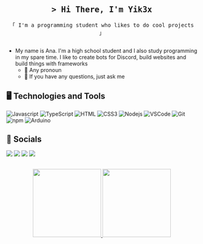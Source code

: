 <h2 align="center">
        <samp>&gt; Hi There, I'm Yik3x
        </samp>
</h2>

<p align="center"> 
  <samp>
    「 I'm a programming student who likes to do cool projects 」
    <br>
    <br>
  </samp>
</p>

- My name is Ana. I'm a high school student and I also study programming in my spare time. I like to create bots for Discord, build websites and build things with frameworks
    - 🔮 Any pronoun
    - 💬 If you have any questions, just ask me

## 🖥️ Technologies and Tools

![Javascript](https://img.shields.io/badge/Javascript-F0DB4F?style=for-the-badge&labelColor=black&logo=javascript&logoColor=F0DB4F)
![TypeScript](https://img.shields.io/static/v1?style=for-the-badge&message=TypeScript&color=3178C6&logo=TypeScript&logoColor=FFFFFF&label=)
![HTML](https://img.shields.io/badge/HTML5-E34F26?style=for-the-badge&logo=html5&logoColor=white)
![CSS3](https://img.shields.io/badge/CSS3-1572B6?style=for-the-badge&logo=css3&logoColor=white)
![Nodejs](https://img.shields.io/badge/Nodejs-3C873A?style=for-the-badge&labelColor=black&logo=node.js&logoColor=3C873A)
![VSCode](https://img.shields.io/badge/Visual_Studio-0078d7?style=for-the-badge&logo=visual%20studio&logoColor=white)
![Git](https://img.shields.io/badge/Git-F05032?style=for-the-badge&logo=git&logoColor=white)
![npm](https://img.shields.io/static/v1?style=for-the-badge&message=npm&color=CB3837&logo=npm&logoColor=FFFFFF&label=)
![Arduino](https://img.shields.io/static/v1?style=for-the-badge&message=Arduino&color=00878F&logo=Arduino&logoColor=FFFFFF&label=)

## 💬 Socials
<div> 
  <a href="https://www.twitch.tv/yik3xx" target="_blank"><img src="https://img.shields.io/static/v1?style=for-the-badge&message=Twitch&color=9146FF&logo=Twitch&logoColor=FFFFFF&label=" target="_blank"></a>
 	<a href="https://steamcommunity.com/profiles/76561199154553728/" target="_blank"><img src="https://img.shields.io/static/v1?style=for-the-badge&message=Steam&color=000000&logo=Steam&logoColor=FFFFFF&label="></a>
  <a href="https://open.spotify.com/user/n7mczpf5dahgjl9xhf3axo28t?si=e7b6800490fc40a6" target="_blank"><img src="https://img.shields.io/static/v1?style=for-the-badge&message=Spotify&color=1DB954&logo=Spotify&logoColor=FFFFFF&label="></a>
  <a href="https://discord.gg/huuDEZvqQb" target="_blank"><img src="https://img.shields.io/static/v1?style=for-the-badge&message=Discord&color=5865F2&logo=Discord&logoColor=FFFFFF&label=" target="_blank"></a>
</div>

##

<div align="center">
  <a href="https://github.com/yik3x">
  <img height="180em" src="https://github-readme-stats.vercel.app/api?username=yik3x&theme=highcontrast_icons=true"/>
  <img height="180em" src="https://github-readme-stats.vercel.app/api/top-langs/?username=yik3x&layout=compact&langs_count=7&theme=vision-friendly-dark"/>
</div>
